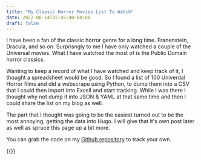 ```yaml
---
title: "My Classic Horror Movies List To Watch"
date: 2022-08-14T15:45:40-04:00
draft: false
---
```


I have been a fan of the classic horror genre for a long time. Franenstein, Dracula, and so on. Surprisngly to me I have only watched a couple of the Universal movies. What I have watched the most of is the Public Domain horror classics. 

Wanting to keep a record of what I have watched and keep track of it, I thought a spreadsheet would be good. So I found a list of 100 Univerdal Horror films and did a webscrape using Python, to dump them into a CSV that I could then import into Excell and start tracking. While I was there I thought why not dump it into JSON & YAML at that same time and then I could share the list on my blog as well. 

The part that I thought was going to be the easiest turned out to be the most annoying, getting the data into Hugo. I will give that it's own post later as well as spruce this page up a bit more.

You can grab the code on my [Github repository](https://github.com/simulacra10/mgm-movies) to track your own. 

{{<hor>}}
